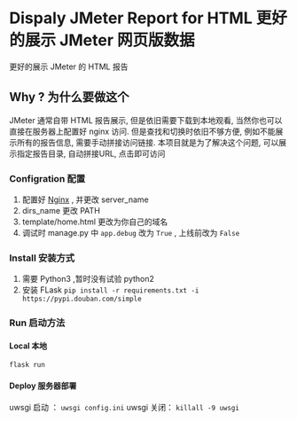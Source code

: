# Dispaly JMeter Report for HTML 更好的展示 JMeter 网页版数据

更好的展示 JMeter 的 HTML 报告

## Why ? 为什么要做这个

JMeter 通常自带 HTML 报告展示, 但是依旧需要下载到本地观看, 当然你也可以直接在服务器上配置好 nginx 访问. 但是查找和切换时依旧不够方便, 例如不能展示所有的报告信息, 需要手动拼接访问链接. 本项目就是为了解决这个问题, 可以展示指定报告目录, 自动拼接URL, 点击即可访问

### Configration 配置

1. 配置好 [Nginx](jmeterWebReportNginx.conf) , 并更改 server_name
2. dirs_name 更改 PATH
3. template/home.html 更改为你自己的域名
4. 调试时 manage.py 中 `app.debug` 改为 `True` , 上线前改为 `False`

### Install 安装方式

1. 需要 Python3 ,暂时没有试验 python2
2. 安装 FLask `pip install -r requirements.txt -i https://pypi.douban.com/simple`

### Run 启动方法

#### Local 本地

```shell
flask run
```

#### Deploy 服务器部署

uwsgi 启动 ： `uwsgi config.ini`
uwsgi 关闭： `killall -9 uwsgi`